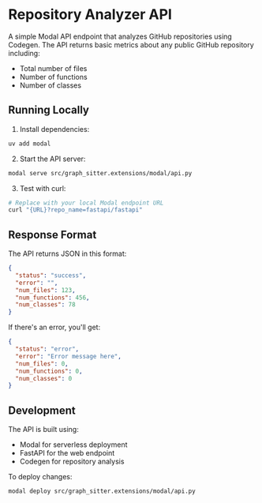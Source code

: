 # Repository Analyzer API

A simple Modal API endpoint that analyzes GitHub repositories using Codegen. The API returns basic metrics about any public GitHub repository including:

- Total number of files
- Number of functions
- Number of classes

## Running Locally

1. Install dependencies:

```bash
uv add modal
```

2. Start the API server:

```bash
modal serve src/graph_sitter.extensions/modal/api.py
```

3. Test with curl:

```bash
# Replace with your local Modal endpoint URL
curl "{URL}?repo_name=fastapi/fastapi"
```

## Response Format

The API returns JSON in this format:

```json
{
  "status": "success",
  "error": "",
  "num_files": 123,
  "num_functions": 456,
  "num_classes": 78
}
```

If there's an error, you'll get:

```json
{
  "status": "error",
  "error": "Error message here",
  "num_files": 0,
  "num_functions": 0,
  "num_classes": 0
}
```

## Development

The API is built using:

- Modal for serverless deployment
- FastAPI for the web endpoint
- Codegen for repository analysis

To deploy changes:

```bash
modal deploy src/graph_sitter.extensions/modal/api.py
```
